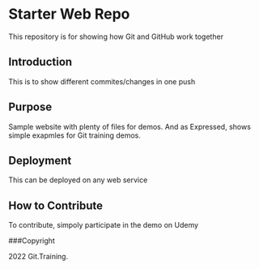 # Starter Web Repo

This repository is for showing how Git and GitHub work together

## Introduction

This is to show different commites/changes in one push

## Purpose

Sample website with plenty of files for demos. And as Expressed, shows 
simple exapmles for Git training demos.

## Deployment

This can be deployed on any web service

## How to Contribute

To contribute, simpoly participate in the demo on Udemy

###Copyright

2022 Git.Training.